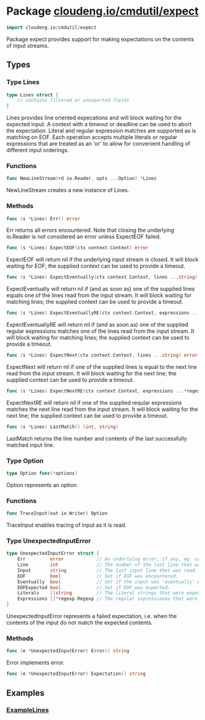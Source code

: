 # Package [cloudeng.io/cmdutil/expect](https://pkg.go.dev/cloudeng.io/cmdutil/expect?tab=doc)

```go
import cloudeng.io/cmdutil/expect
```

Package expect provides support for making expectations on the contents of
input streams.

## Types
### Type Lines
```go
type Lines struct {
	// contains filtered or unexported fields
}
```
Lines provides line oriented expecations and will block waiting for the
expected input. A context with a timeout or deadline can be used to abort
the expectation. Literal and regular expression matches are supported as
is matching on EOF. Each operation accepts multiple literals or regular
expressions that are treated as an 'or' to allow for convenient handling of
different input orderings.

### Functions

```go
func NewLineStream(rd io.Reader, opts ...Option) *Lines
```
NewLineStream creates a new instance of Lines.



### Methods

```go
func (s *Lines) Err() error
```
Err returns all errors encountered. Note that closing the underlying
io.Reader is not considered an error unless ExpectEOF failed.


```go
func (s *Lines) ExpectEOF(ctx context.Context) error
```
ExpectEOF will return nil if the underlying input stream is closed.
It will block waiting for EOF; the supplied context can be used to provide a
timeout.


```go
func (s *Lines) ExpectEventually(ctx context.Context, lines ...string) error
```
ExpectEventually will return nil if (and as soon as) one of the supplied
lines equals one of the lines read from the input stream. It will block
waiting for matching lines; the supplied context can be used to provide a
timeout.


```go
func (s *Lines) ExpectEventuallyRE(ctx context.Context, expressions ...*regexp.Regexp) error
```
ExpectEventuallyRE will return nil if (and as soon as) one of the supplied
regular expressions matches one of the lines read from the input stream.
It will block waiting for matching lines; the supplied context can be used
to provide a timeout.


```go
func (s *Lines) ExpectNext(ctx context.Context, lines ...string) error
```
ExpectNext will return nil if one of the supplied lines is equal to the next
line read from the input stream. It will block waiting for the next line;
the supplied context can be used to provide a timeout.


```go
func (s *Lines) ExpectNextRE(ctx context.Context, expressions ...*regexp.Regexp) error
```
ExpectNextRE will return nil if one of the supplied reqular expressions
matches the next line read from the input stream. It will block waiting for
the next line; the supplied context can be used to provide a timeout.


```go
func (s *Lines) LastMatch() (int, string)
```
LastMatch returns the line number and contents of the last successfully
matched input line.




### Type Option
```go
type Option func(*options)
```
Option represents an option.

### Functions

```go
func TraceInput(out io.Writer) Option
```
TraceInput enables tracing of input as it is read.




### Type UnexpectedInputError
```go
type UnexpectedInputError struct {
	Err         error            // An underlying error, if any, eg. context cancelation.
	Line        int              // The number of the last line that was read.
	Input       string           // The last input line that was read.
	EOF         bool             // Set if EOF was encountered.
	Eventually  bool             // Set if the input was 'eventually' expected.
	EOFExpected bool             // Set if EOF was expected.
	Literals    []string         // The literal strings that were expected.
	Expressions []*regexp.Regexp // The regular sxpressiones that were expected.
}
```
UnexpectedInputError represents a failed expectation, i.e. when the contents
of the input do not match the expected contents.

### Methods

```go
func (e *UnexpectedInputError) Error() string
```
Error implements error.


```go
func (e *UnexpectedInputError) Expectation() string
```






## Examples
### [ExampleLines](https://pkg.go.dev/cloudeng.io/cmdutil/expect?tab=doc#example-Lines)




